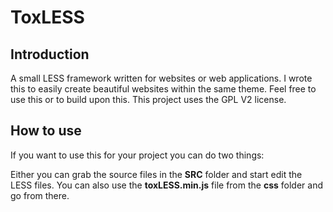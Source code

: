 # ToxLESS
## Introduction
A small LESS framework written for websites or web applications. I wrote this to easily create beautiful websites within the same theme. Feel free to use this or to build upon this. This project uses the GPL V2 license.

## How to use
If you want to use this for your project you can do two things:

Either you can grab the source files in the **SRC** folder and start edit the LESS files. You can also use the **toxLESS.min.js** file from the **css** folder and go from there.
